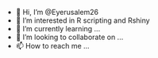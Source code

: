 - 👋 Hi, I’m @Eyerusalem26
- 👀 I’m interested in R scripting and Rshiny 
- 🌱 I’m currently learning ...
- 💞️ I’m looking to collaborate on ...
- 📫 How to reach me ...

<!---
Eyerusalem26/Eyerusalem26 is a ✨ special ✨ repository because its `README.md` (this file) appears on your GitHub profile.
You can click the Preview link to take a look at your changes.
--->
